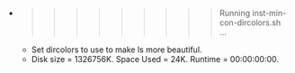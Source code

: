 * >>>>>>>>> Running inst-min-con-dircolors.sh ...
  * Set dircolors to use  to make ls more beautiful.
  * Disk size = 1326756K. Space Used = 24K. Runtime = 00:00:00:00.
